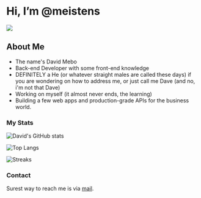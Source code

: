 # Hi, I’m @meistens

![](https://komarev.com/ghpvc/?username=meistens)

## About Me
- The name's David Mebo
- Back-end Developer with some front-end knowledge
- DEFINITELY a He (or whatever straight males are called these days) if you are wondering on how to address me, or just call me Dave (and no, i'm not that Dave)
- Working on myself (it almost never ends, the learning)
- Building a few web apps and production-grade APIs for the business world.

### My Stats
![David's GitHub stats](https://github-readme-stats.vercel.app/api?username=meistens&show_icons=true&theme=dark)

![Top Langs](https://github-readme-stats.vercel.app/api/top-langs/?username=meistens&layout=compact)

![Streaks](https://github-readme-streak-stats.herokuapp.com/?user=meistens)


### Contact
Surest way to reach me is via [mail](mebodave@gmail.com).
<!---
meistens/meistens is a ✨ special ✨ repository because its `README.md` (this file) appears on your GitHub profile.
You can click the Preview link to take a look at your changes.
--->
